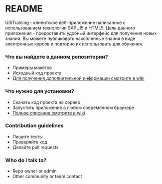 # README #

UI5Training - клиентское веб-приложение написанное с использованием технологии SAPUI5 и HTML5. Цель данного приложения - предоставить удобный интерфейс для получения новых знаний. Вы можете публиковать накопленные знания в виде электронных курсов и повторно их использовать для обучения.

### Что вы найдете в данном репозитории? ###

* Примеры макетов
* Исходный код проекта
* [Для получения дополнительной информации смотрите в wiki](https://bitbucket.org/seafolk/ui5training/wiki/Home)

### Что нужно для установки? ###

* Скачать код проекта на сервер
* Запустить приложение в любом современном браузере
* [Полное описание смотрите в wiki](https://bitbucket.org/seafolk/ui5training/wiki/Home)

### Contribution guidelines ###

* Пишите тесты
* Проверяйте код
* Делайте pull requests

### Who do I talk to? ###

* Repo owner or admin
* Other community or team contact